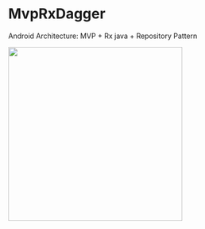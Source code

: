 # MvpRxDagger
Android Architecture: MVP + Rx java + Repository Pattern 

<img src="https://github.com/saeedsh92/MvpRxDagger/blob/master/Screenshot_1507019611.png?raw=true" width="350">
